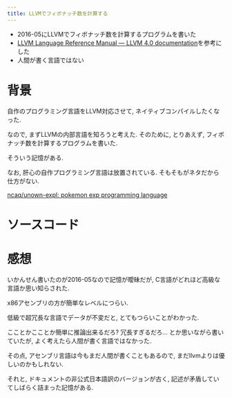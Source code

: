 ```yaml
---
title: LLVMでフィボナッチ数を計算する
---
```


* 2016-05にLLVMでフィボナッチ数を計算するプログラムを書いた
* [LLVM Language Reference Manual — LLVM 4.0 documentation](http://llvm.org/docs/LangRef.html)を参考にした
* 人間が書く言語ではない

# 背景

自作のプログラミング言語をLLVM対応させて,
ネイティブコンパイルしたくなった.

なので,
まずLLVMの内部言語を知ろうと考えた.
そのために,
とりあえず,
フィボナッチ数を計算するプログラムを書いた.

そういう記憶がある.

なお,
肝心の自作プログラミング言語は放置されている.
そもそもがネタだから仕方がない.

[ncaq/unown-expl: pokemon exp programming language](https://github.com/ncaq/unown-expl)

# ソースコード

<script src="https://gist.github.com/ncaq/3c2e570afb188645b64f61fa79a8740e.js"></script>

# 感想

いかんせん書いたのが2016-05なので記憶が曖昧だが,
C言語がどれほど高級な言語か思い知らされた.

x86アセンブリの方が簡単なレベルにつらい.

低級で超冗長な言語でデータが不変だと,
とてもつらいことがわかった.

こことかこことか簡単に推論出来るだろ?
冗長すぎるだろ…
とか思いながら書いていたが,
よく考えたら人間が書く言語ではなかった.

その点,
アセンブリ言語は今もまだ人間が書くこともあるので,
まだllvmよりは優しいのかもしれない.

それと,
ドキュメントの非公式日本語訳のバージョンが古く,
記述が矛盾していてしばらく詰まった記憶がある.
